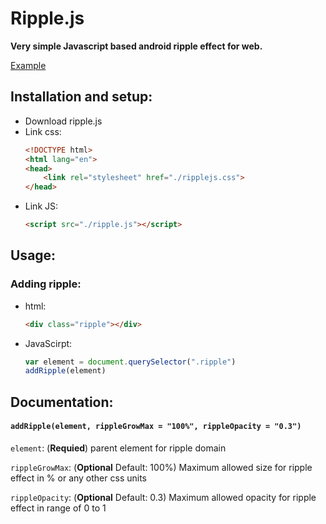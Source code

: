 # Ripple.js
**Very simple Javascript based android ripple effect for web.**

[Example](mobilex1122.github.io/ripple.js/example.html)

## Installation and setup:

- Download ripple.js 
- Link css:
    ```html
    <!DOCTYPE html>
    <html lang="en">
    <head>
        <link rel="stylesheet" href="./ripplejs.css">
    </head>
    ```
- Link JS: 
    ```html
    <script src="./ripple.js"></script>
    ```

## Usage:

### Adding ripple:
- html:
    ```html
    <div class="ripple"></div>
    ```
- JavaScirpt:
    ```js
    var element = document.querySelector(".ripple")
    addRipple(element)
    ```

## Documentation:

#### `addRipple(element, rippleGrowMax = "100%", rippleOpacity = "0.3")`

`element`: (**Requied**) parent element for ripple domain

`rippleGrowMax`: (**Optional** Default: 100%) Maximum allowed size for ripple effect in % or any other css units

`rippleOpacity`: (**Optional** Default: 0.3) Maximum allowed opacity for ripple effect in range of 0 to 1
